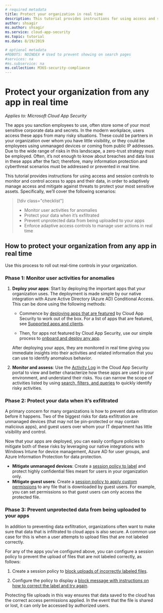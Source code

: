 ```yaml
---
# required metadata
title: Protect your organization in real time
description: This tutorial provides instructions for using access and session controls to monitor and control access to apps and their data.
author: shsagir
ms.author: shsagir
ms.service: cloud-app-security
ms.topic: tutorial
ms.date: 8/19/2019

# optional metadata
#ROBOTS: NOINDEX # Used to prevent showing on search pages
#services: na
#ms.subservice: na
ms.collection: M365-security-compliance
---
```


# Protect your organization from any app in real time

*Applies to: Microsoft Cloud App Security*

The apps you sanction employees to use, often store some of your most sensitive corporate data and secrets. In the modern workplace, users access these apps from many risky situations. These could be partners in your organization over whom you have little visibility, or they could be employees using unmanaged devices or coming from public IP addresses. Due to the wide range of risks in this landscape, a zero-trust strategy must be employed. Often, it’s not enough to know about breaches and data loss in these apps after the fact; therefore, many information protection and cyberthreat scenarios must be addressed or prevented in real time.

This tutorial provides instructions for using access and session controls to monitor and control access to apps and their data, in order to adaptively manage access and mitigate against threats to protect your most sensitive assets. Specifically, we’ll cover the following scenarios:

> [!div class="checklist"]
>
> * Monitor user activities for anomalies
> * Protect your data when it’s exfiltrated
> * Prevent unprotected data from being uploaded to your apps
> * Enforce adaptive access controls to manage user actions in real time

## How to protect your organization from any app in real time

Use this process to roll out real-time controls in your organization.

### Phase 1: Monitor user activities for anomalies
<!--Monitor user activities for anomalies within popular custom cloud and on-premise apps-->

1. **Deploy your apps**: Start by deploying the important apps that your organization uses. The deployment is made simple by our native integration with Azure Active Directory (Azure AD) Conditional Access. This can be done using the following methods:

    * Commence by [deploying apps that are featured](proxy-intro-aad.md) by Cloud App Security to work out of the box. For a list of apps that are featured, see [Supported apps and clients](proxy-intro-aad.md#supported-apps-and-clients).

    * Then, for apps not featured by Cloud App Security, use our simple process to [onboard and deploy any app](proxy-deployment-any-app.md).

    After deploying your apps, they are monitored in real time giving you immediate insights into their activities and related information that you can use to identify anomalous behavior.

1. **Monitor and assess**: Use the [Activity Log](activity-filters.md) in the Cloud App Security portal to view and better characterize how these apps are used in your environment, and understand their risks. You can narrow the scope of activities listed by using [search, filters, and queries](activity-filters-queries.md) to quickly identify risky activities.

### Phase 2: Protect your data when it’s exfiltrated
<!--Protect your data when it’s exfiltrated to unmanaged devices or by guest users-->

A primary concern for many organizations is how to prevent data exfiltration before it happens. Two of the biggest risks for data exfiltration are unmanaged devices (that may not be pin-protected or may contain malicious apps), and guest users over whom your IT department has little visibility and control.

Now that your apps are deployed, you can easily configure policies to mitigate both of these risks by leveraging our native integrations with Windows Intune for device management, Azure AD for user groups, and Azure Information Protection for data protection.

* **Mitigate unmanaged devices**: Create a [session policy to label](session-policy-aad.md#create-a-cloud-app-security-session-policy) and protect highly confidential files meant for users in your organization only.
* **Mitigate guest users**: Create a [session policy to apply custom permissions](session-policy-aad.md#protect-download) to any file that is downloaded by guest users. For example, you can set permissions so that guest users can only access the protected file.

### Phase 3: Prevent unprotected data from being uploaded to your apps

In addition to preventing data exfiltration, organizations often want to make sure that data that is infiltrated to cloud apps is also secure. A common use case for this is when a user attempts to upload files that are not labeled correctly.

For any of the apps you’ve configured above, you can configure a session policy to prevent the upload of files that are not labeled correctly, as follows:

1. Create a session policy to [block uploads of incorrectly labeled files](tutorial-proxy.md#protect-upload).

1. Configure the policy to display a [block message with instructions on how to correct the label and try again](tutorial-proxy.md#educate-protect).

Protecting file uploads in this way ensures that data saved to the cloud has the correct access permissions applied. In the event that the file is shared or lost, it can only be accessed by authorized users.
